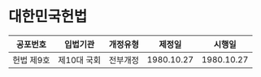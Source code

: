 # 대한민국헌법
| 공포번호 | 입법기관 | 개정유형 | 제정일 | 시행일 |
|---|---|---|---|---|
| 헌법 제9호| 제10대 국회| 전부개정 | 1980.10.27| 1980.10.27 |